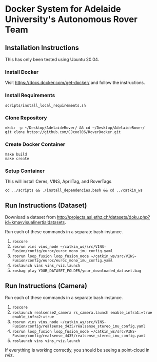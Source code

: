 # Docker System for Adelaide University's Autonomous Rover Team

## Installation Instructions
This has only been tested using Ubuntu 20.04.  

### Install Docker
Visit https://docs.docker.com/get-docker/ and follow the instructions.

### Install Requirements
```
scripts/install_local_requirements.sh
```

### Clone Repository
```
mkdir -p ~/Desktop/AdelaideRover/ && cd ~/Desktop/AdelaideRover/
git clone https://github.com/CJcool06/RoverDocker.git
```

### Create Docker Container
```
make build
make create
```

### Setup Container
This will install Ceres, VINS, AprilTag, and RoverTags.  

```
cd ../scripts && ./install_dependencies.bash && cd ../catkin_ws
```


## Run Instructions (Dataset)
Download a dataset from http://projects.asl.ethz.ch/datasets/doku.php?id=kmavvisualinertialdatasets.  

Run each of these commands in a separate bash instance.

1. `roscore`
3. `rosrun vins vins_node ~/catkin_ws/src/VINS-Fusion/config/euroc/euroc_mono_imu_config.yaml`
4. `rosrun loop_fusion loop_fusion_node ~/catkin_ws/src/VINS-Fusion/config/euroc/euroc_mono_imu_config.yaml`
5. `roslaunch vins vins_rviz.launch`
6. `rosbag play YOUR_DATASET_FOLDER/your_downloaded_dataset.bag`

## Run Instructions (Camera)
Run each of these commands in a separate bash instance.

1. `roscore`
2. `roslaunch realsense2_camera rs_camera.launch enable_infra1:=true enable_infra2:=true`
3. `rosrun vins vins_node ~/catkin_ws/src/VINS-Fusion/config/realsense_d435/realsense_stereo_imu_config.yaml`
4. `rosrun loop_fusion loop_fusion_node ~/catkin_ws/src/VINS-Fusion/config/realsense_d435/realsense_stereo_imu_config.yaml`
5. `roslaunch vins vins_rviz.launch`

If everything is working correctly, you should be seeing a point-cloud in rviz.  
